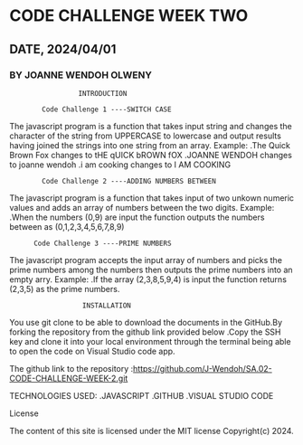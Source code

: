 # CODE CHALLENGE WEEK TWO

## DATE, 2024/04/01

### BY JOANNE WENDOH OLWENY

                     INTRODUCTION
            
            Code Challenge 1 ----SWITCH CASE
The javascript program is a function that takes input string and changes the character of the string from UPPERCASE to lowercase and output results having joined the strings into one string from an array.
            Example:
                        .The Quick Brown Fox changes to tHE qUICK bROWN fOX
                        .JOANNE WENDOH changes to joanne wendoh
                        .i am cooking changes to I AM COOKING
            
            Code Challenge 2 ----ADDING NUMBERS BETWEEN
The javascript program is a function that takes input of two unkown numeric values and adds an array of numbers between the two digits.
            Example:
                        .When the numbers (0,9) are input the function outputs the numbers between as (0,1,2,3,4,5,6,7,8,9)

          Code Challenge 3 ----PRIME NUMBERS
The javascript program accepts the input array of numbers and picks the prime numbers among the numbers then outputs the prime numbers into an empty arry.
            Example:
                        .If the array (2,3,8,5,9,4) is input the function returns (2,3,5) as the prime numbers.

                      INSTALLATION
 You use git clone to be able to download the documents in the GitHub.By forking the repository from the github link provided below .Copy the SSH key and clone it into your local environment through the terminal being able to open the code on Visual Studio code app.

 The github link to the repository :https://github.com/J-Wendoh/SA.02-CODE-CHALLENGE-WEEK-2.git

  TECHNOLOGIES USED:
   .JAVASCRIPT
  .GITHUB
  .VISUAL STUDIO CODE

   License

  The content of this site is licensed under the MIT license Copyright(c) 2024.

